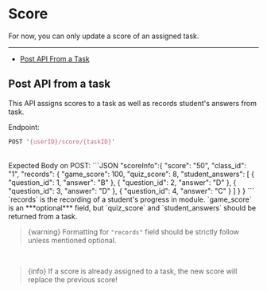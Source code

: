 # Score  
For now, you can only update a score of an assigned task.
<br/>

---

- [Post API From a Task](/{{route}}/{{version}}/score#section-1)

<a id="section-1"></a>
## Post API from a task
This API assigns scores to a task as well as records student's answers from task.

Endpoint:
```perl
POST '{userID}/score/{taskID}'
```
<br/>
Expected Body on POST:
```JSON
"scoreInfo":{
	"score": "50",
	"class_id": "1",
	"records": {
	    "game_score": 100,
		"quiz_score": 8,
		"student_answers": [
		{
			"question_id": 1,
			"answer": "B"
		},
		{
			"question_id": 2,
			"answer": "D"
		},
		{
			"question_id": 3,
			"answer": "D"
		},
		{
			"question_id": 4,
			"answer": "C"
		}
		]
	}
}
```
`records` is the recording of a student's progress in module.
`game_score` is an ***optional*** field, but `quiz_score` and `student_answers` should be returned from a task.

> {warning} Formatting for `"records"` field should be strictly follow unless mentioned optional.

<br/>

> {info} If a score is already assigned to a task, the new score will replace the previous score!


